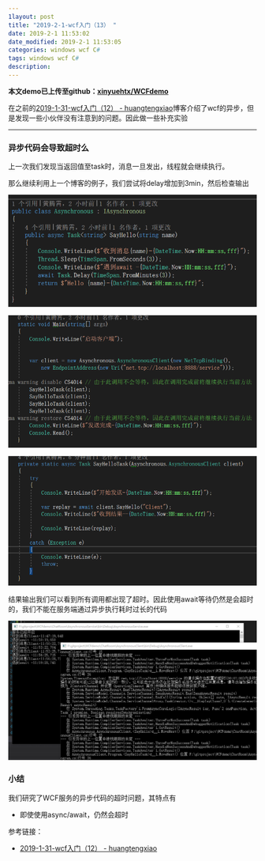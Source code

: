 ```yaml
---
1layout: post
title: "2019-2-1-wcf入门（13） "
date: 2019-2-1 11:53:02
date_modified: 2019-2-1 11:53:05
categories: windows wcf C#
tags: windows wcf C#
description: 
---
```


**本文demo已上传至github：[xinyuehtx/WCFdemo](https://github.com/xinyuehtx/WCFdemo)**

在之前的[2019-1-31-wcf入门（12） - huangtengxiao](https://xinyuehtx.github.io/post/wcf%E5%85%A5%E9%97%A8-12.html)博客介绍了wcf的异步，但是发现一些小伙伴没有注意到的问题。因此做一些补充实验

-----

### 异步代码会导致超时么

上一次我们发现当返回值至task时，消息一旦发出，线程就会继续执行。

那么继续利用上一个博客的例子，我们尝试将delay增加到3min，然后检查输出

![1549002436165](../media/1549002436165.png)

![1549001999160](../media/1549001999160.png)

![1549002009961](../media/1549002009961.png)

结果输出我们可以看到所有调用都出现了超时。因此使用await等待仍然是会超时的，我们不能在服务端通过异步执行耗时过长的代码

![1549001928438](../media/1549001928438.png)

### 小结

我们研究了WCF服务的异步代码的超时问题，其特点有

- 即使使用async/await，仍然会超时

参考链接：

- [2019-1-31-wcf入门（12） - huangtengxiao](https://xinyuehtx.github.io/post/wcf%E5%85%A5%E9%97%A8-12.html)





